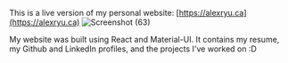 This is a live version of my personal website:
[https://alexryu.ca](https://alexryu.ca)
![Screenshot (63)](https://user-images.githubusercontent.com/28266072/83982630-2ededc80-a8f6-11ea-9fde-40626beb5746.png)

My website was built using React and Material-UI.
It contains my resume, my Github and LinkedIn profiles, and the projects I've worked on :D
